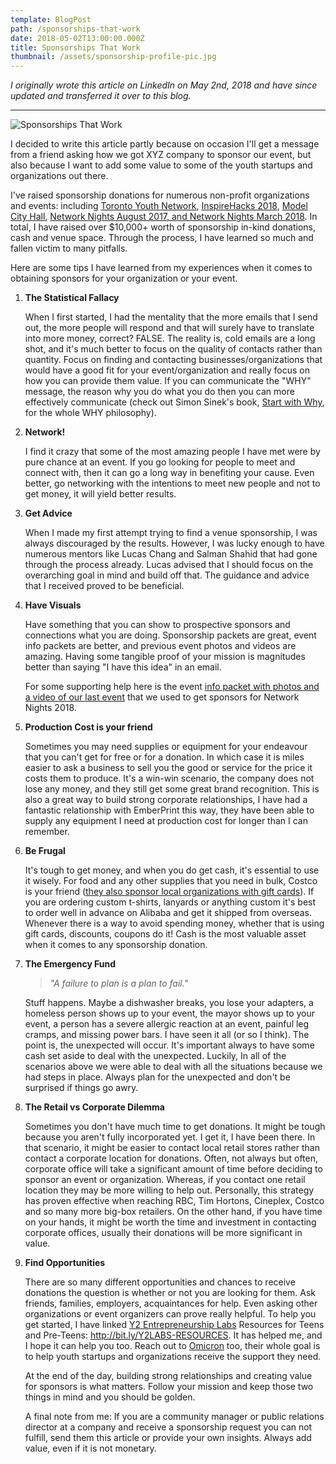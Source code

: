 ```yaml
---
template: BlogPost
path: /sponsorships-that-work
date: 2018-05-02T13:00:00.000Z
title: Sponsorships That Work
thumbnail: /assets/sponsorship-profile-pic.jpg
---
```

*I originally wrote this article on LinkedIn on May 2nd, 2018 and have since updated and transferred it over to this blog.*

<hr>

![Sponsorships That Work](/assets/sponsorships_header_jpg.jpg "Sponsorships That Work")

I decided to write this article partly because on occasion I'll get a message from a friend asking how we got XYZ company to sponsor our event, but also because I want to add some value to some of the youth startups and organizations out there.

I've raised sponsorship donations for numerous non-profit organizations and events: including [Toronto Youth Network](https://www.torontoyouthnetwork.com/), [InspireHacks 2018](https://www.facebook.com/events/1685228991773011/), [Model City Hall](https://modelcityhall.org/), [Network Nights August 2017, and Network Nights March 2018](https://www.facebook.com/networknights.ca/). In total, I have raised over $10,000+ worth of sponsorship in-kind donations, cash and venue space. Through the process, I have learned so much and fallen victim to many pitfalls.

Here are some tips I have learned from my experiences when it comes to obtaining sponsors for your organization or your event.

1. **The Statistical Fallacy**

   When I first started, I had the mentality that the more emails that I send out, the more people will respond and that will surely have to translate into more money, correct? FALSE. The reality is, cold emails are a long shot, and it's much better to focus on the quality of contacts rather than quantity. Focus on finding and contacting businesses/organizations that would have a good fit for your event/organization and really focus on how you can provide them value. If you can communicate the "WHY" message, the reason why you do what you do then you can more effectively communicate (check out Simon Sinek's book, [Start with Why](https://simonsinek.com/product/start-with-why/), for the whole WHY philosophy).
2. **Network!**

   I find it crazy that some of the most amazing people I have met were by pure chance at an event. If you go looking for people to meet and connect with, then it can go a long way in benefiting your cause. Even better, go networking with the intentions to meet new people and not to get money, it will yield better results.
3. **Get Advice**

   When I made my first attempt trying to find a venue sponsorship, I was always discouraged by the results. However, I was lucky enough to have numerous mentors like Lucas Chang and Salman Shahid that had gone through the process already. Lucas advised that I should focus on the overarching goal in mind and build off that. The guidance and advice that I received proved to be beneficial.
4. **Have Visuals**

   Have something that you can show to prospective sponsors and connections what you are doing. Sponsorship packets are great, event info packets are better, and previous event photos and videos are amazing. Having some tangible proof of your mission is magnitudes better than saying "I have this idea" in an email.

   For some supporting help here is the event [info packet with photos and a video of our last event](https://drive.google.com/file/d/1wtkBdheIHteMovD2SRPQhL1yUszhD0BF/view?usp=sharing&usp=embed_facebook) that we used to get sponsors for Network Nights 2018. 
5. **Production Cost is your friend**

   Sometimes you may need supplies or equipment for your endeavour that you can't get for free or for a donation. In which case it is miles easier to ask a business to sell you the good or service for the price it costs them to produce. It's a win-win scenario, the company does not lose any money, and they still get some great brand recognition. This is also a great way to build strong corporate relationships, I have had a fantastic relationship with EmberPrint this way, they have been able to supply any equipment I need at production cost for longer than I can remember.
6. **Be Frugal**

   It's tough to get money, and when you do get cash, it's essential to use it wisely. For food and any other supplies that you need in bulk, Costco is your friend ([they also sponsor local organizations with gift cards](https://m.costco.ca/wcsstore/CostcoCABCCatalogAssetStore/feature-pages/CN-Donation-Request-Form.pdf)). If you are ordering custom t-shirts, lanyards or anything custom it's best to order well in advance on Alibaba and get it shipped from overseas. Whenever there is a way to avoid spending money, whether that is using gift cards, discounts, coupons do it! Cash is the most valuable asset when it comes to any sponsorship donation.  
7. **The Emergency Fund**

   > *"A failure to plan is a plan to fail."*

   Stuff happens. Maybe a dishwasher breaks, you lose your adapters, a homeless person shows up to your event, the mayor shows up to your event, a person has a severe allergic reaction at an event, painful leg cramps, and missing power bars. I have seen it all (or so I think). The point is, the unexpected will occur. It's important always to have some cash set aside to deal with the unexpected. Luckily, In all of the scenarios above we were able to deal with all the situations because we had steps in place. Always plan for the unexpected and don't be surprised if things go awry.
8. **The Retail vs Corporate Dilemma**

   Sometimes you don't have much time to get donations. It might be tough because you aren't fully incorporated yet. I get it, I have been there. In that scenario, it might be easier to contact local retail stores rather than contact a corporate location for donations. Often, not always but often, corporate office will take a significant amount of time before deciding to sponsor an event or organization. Whereas, if you contact one retail location they may be more willing to help out. Personally, this strategy has proven effective when reaching RBC, Tim Hortons, Cineplex, Costco and so many more big-box retailers. On the other hand, if you have time on your hands, it might be worth the time and investment in contacting corporate offices, usually their donations will be more significant in value.
9. **Find Opportunities**

   There are so many different opportunities and chances to receive donations the question is whether or not you are looking for them. Ask friends, families, employers, acquaintances for help. Even asking other organizations or event organizers can prove really helpful. To help you get started, I have linked [Y2 Entrepreneurship Labs](http://y2labs.co/) Resources for Teens and Pre-Teens: <http://bit.ly/Y2LABS-RESOURCES>. It has helped me, and I hope it can help you too. Reach out to [Omicron](http://omcn.tech) too, their whole goal is to help youth startups and organizations receive the support they need.

   At the end of the day, building strong relationships and creating value for sponsors is what matters. Follow your mission and keep those two things in mind and you should be golden.

   A final note from me: If you are a community manager or public relations director at a company and receive a sponsorship request you can not fulfill, send them this article or provide your own insights. Always add value, even if it is not monetary.
